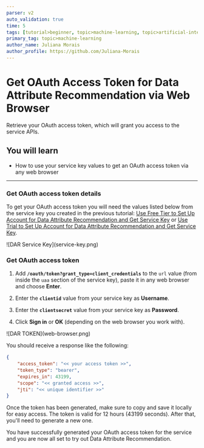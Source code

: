 ```yaml
---
parser: v2
auto_validation: true
time: 5
tags: [tutorial>beginner, topic>machine-learning, topic>artificial-intelligence, topic>cloud, software-product>sap-business-technology-platform, software-product>sap-ai-services, software-product>data-attribute-recommendation, tutorial>free-tier]
primary_tag: topic>machine-learning
author_name: Juliana Morais
author_profile: https://github.com/Juliana-Morais
---
```


# Get OAuth Access Token for Data Attribute Recommendation via Web Browser
<!-- description --> Retrieve your OAuth access token, which will grant you access to the service APIs.

## You will learn
  - How to use your service key values to get an OAuth access token via any web browser

---

### Get OAuth access token details


To get your OAuth access token you will need the values listed below from the service key you created in the previous tutorial: [Use Free Tier to Set Up Account for Data Attribute Recommendation and Get Service Key](cp-aibus-dar-booster-free-key) or [Use Trial to Set Up Account for Data Attribute Recommendation and Get Service Key](cp-aibus-dar-booster-key).

<!-- border -->![DAR Service Key](service-key.png)




### Get OAuth access token


1. Add **`/oauth/token?grant_type=client_credentials`** to the `url` value (from inside the `uaa` section of the service key), paste it in any web browser and choose **Enter**.

2. Enter the **`clientid`** value from your service key as **Username**.

3. Enter the **`clientsecret`** value from your service key as **Password**.

4. Click **Sign in** or **OK** (depending on the web browser you work with).

<!-- border -->![DAR TOKEN](web-browser.png)

You should receive a response like the following:

```JSON
{
    "access_token": "<< your access token >>",
    "token_type": "bearer",
    "expires_in": 43199,
    "scope": "<< granted access >>",
    "jti": "<< unique identifier >>"
}
```

Once the token has been generated, make sure to copy and save it locally for easy access. The token is valid for 12 hours (43199 seconds). After that, you'll need to generate a new one.

You have successfully generated your OAuth access token for the service and you are now all set to try out Data Attribute Recommendation.

